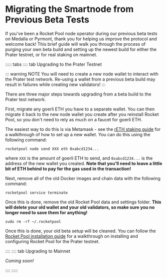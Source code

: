 # Migrating the Smartnode from Previous Beta Tests

If you've been a Rocket Pool node operator during our previous beta tests on Medalla or Pyrmont, thank you for helping us improve the protocol and welcome back!
This brief guide will walk you through the process of purging your own beta build and setting up the newest build for either the Prater testnet, or for real staking on mainnet.

::::: tabs
:::: tab Upgrading to the Prater Testnet

::: warning NOTE
You will need to create a new node wallet to interact with the Prater test network.
Re-using a wallet from a previous beta build may result in failures while creating new validators!
:::

There are three major steps towards upgrading from a beta build to the Prater test network.

First, migrate any goerli ETH you have to a separate wallet.
You can then migrate it back to the new node wallet you create after you reinstall Rocket Pool, so you don't need to rely as much on a faucet for goerli ETH. 

The easiest way to do this is via Metamask - see the [rETH staking guide](../staking/staking.md) for a walkthrough of how to set up a new wallet.
You can do this using the following command:

```
rocketpool node send XXX eth 0xabcd1234...
```

where `XXX` is the amount of goerli ETH to send, and `0xabcd1234...` is the address of the new wallet you created.
**Note that you'll need to leave a little bit of ETH behind to pay for the gas used in the transaction!**

Next, remove all of the old Docker images and chain data with the following command:
```
rocketpool service terminate
```

Once this is done, remove the old Rocket Pool data and settings folder.
**This will delete your old wallet and your old validators, so make sure you no longer need to save them for anything!**

```
sudo rm -rf ~/.rocketpool
```

Once this is done, your old beta setup will be cleaned.
You can follow the [Rocket Pool installation guide](../node/eth-clients.md) for a walkthrough on installing and configuring Rocket Pool for the Prater testnet.

::::
:::: tab Upgrading to Mainnet

*Coming soon!*

::::
:::::